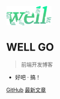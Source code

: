 <img src="imgs/well.png" alt="guide" width = "120">

# WELL GO

> 前端开发博客

- 好吧 · 搞！

[GitHub](https://github.com/sxfad/well-go)
[最新文章](#简介)

